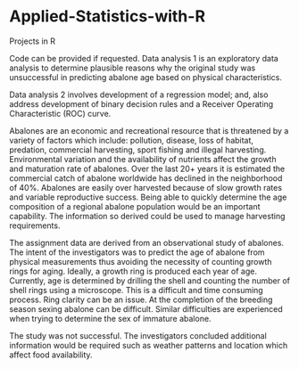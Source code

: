 # Applied-Statistics-with-R
Projects in R

Code can be provided if requested. 
Data analysis 1 is an exploratory data analysis to determine plausible reasons
why the original study was unsuccessful in predicting abalone age based on
physical characteristics. 

Data analysis 2 involves development of a regression model; and, also address
development of binary decision rules and a Receiver Operating Characteristic
(ROC) curve.

Abalones are an economic and recreational resource that is threatened by a variety of factors
which include: pollution, disease, loss of habitat, predation, commercial harvesting, sport
fishing and illegal harvesting. Environmental variation and the availability of nutrients affect the
growth and maturation rate of abalones. Over the last 20+ years it is estimated the commercial
catch of abalone worldwide has declined in the neighborhood of 40%. Abalones are easily over
harvested because of slow growth rates and variable reproductive success. Being able to quickly
determine the age composition of a regional abalone population would be an important
capability. The information so derived could be used to manage harvesting requirements.

The assignment data are derived from an observational study of abalones. The intent of the
investigators was to predict the age of abalone from physical measurements thus avoiding the
necessity of counting growth rings for aging. Ideally, a growth ring is produced each year of age.
Currently, age is determined by drilling the shell and counting the number of shell rings using a
microscope. This is a difficult and time consuming process. Ring clarity can be an issue. At the
completion of the breeding season sexing abalone can be difficult. Similar difficulties are
experienced when trying to determine the sex of immature abalone.

The study was not successful. The investigators concluded additional information would be
required such as weather patterns and location which affect food availability.

